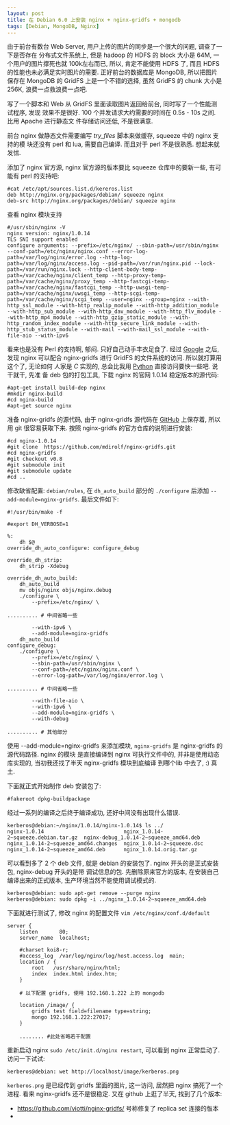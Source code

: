 ```yaml
---
layout: post
title: 在 Debian 6.0 上安装 nginx + nginx-gridfs + mongodb
tags: [Debian, MongoDB, Nginx]
---
```


由于前台有数台 Web Server, 用户上传的图片的同步是一个很大的问题, 调查了一下是否存在
分布式文件系统上, 但是 hadoop 的 HDFS 的 block 大小是 64M, 一个用户的图片撑死也就
100k左右而已, 所以, 肯定不能使用 HDFS 了, 而且 HDFS 的性能也未必满足实时图片的需要.
正好前台的数据库是 MongoDB, 所以把图片保存在 MongoDB 的 GridFS 上是一个不错的选择,
虽然 GridFS 的 chunk 大小是 256K, 浪费一点救浪费一点吧.

写了一个脚本和 Web 从 GridFS 里面读取图片返回给前台, 同时写了一个性能测试程序, 发现
效果不是很好. 100 个并发请求大约需要的时间在 0.5s - 10s 之间. 比用 Apache 进行静态文
件存储访问还低, 不是很满意.

前台 nginx 做静态文件需要编写 *try_files* 脚本来做缓存, squeeze 中的 nginx 支持的模
块还没有 perl 和 lua, 需要自己编译. 而且对于 perl 不是很熟悉. 想起来就发怵.

添加了 nginx 官方源, nginx 官方源的版本要比 squeeze 仓库中的要新一些, 有可能有 perl
的支持吧:

    #cat /etc/apt/sources.list.d/kereros.list
    deb http://nginx.org/packages/debian/ squeeze nginx
    deb-src http://nginx.org/packages/debian/ squeeze nginx

查看 nginx 模块支持

    #/usr/sbin/nginx -V
    nginx version: nginx/1.0.14
    TLS SNI support enabled
    configure arguments: --prefix=/etc/nginx/ --sbin-path=/usr/sbin/nginx --conf-path=/etc/nginx/nginx.conf --error-log-path=/var/log/nginx/error.log --http-log-path=/var/log/nginx/access.log --pid-path=/var/run/nginx.pid --lock-path=/var/run/nginx.lock --http-client-body-temp-path=/var/cache/nginx/client_temp --http-proxy-temp-path=/var/cache/nginx/proxy_temp --http-fastcgi-temp-path=/var/cache/nginx/fastcgi_temp --http-uwsgi-temp-path=/var/cache/nginx/uwsgi_temp --http-scgi-temp-path=/var/cache/nginx/scgi_temp --user=nginx --group=nginx --with-http_ssl_module --with-http_realip_module --with-http_addition_module --with-http_sub_module --with-http_dav_module --with-http_flv_module --with-http_mp4_module --with-http_gzip_static_module --with-http_random_index_module --with-http_secure_link_module --with-http_stub_status_module --with-mail --with-mail_ssl_module --with-file-aio --with-ipv6

看来也是没有 Perl 的支持啊, 郁闷. 只好自己动手丰衣足食了. 经过 [Google](http://www.google.com.hk)
之后, 发现 nginx 可以配合 nginx-gridfs 进行 GridFS 的文件系统的访问. 所以就打算用这个了, 无论如何
人家是 *C* 实现的, 总会比我用 [Python](http://www.python.org) 直接访问要快一些吧. 说干就干, 先准
备 deb 包的打包工具, 下载 nginx 的官网 1.0.14 稳定版本的源代码:

    #apt-get install build-dep nginx
    #mkdir nginx-build
    #cd nginx-build
    #apt-get source nginx

准备 nginx-gridfs 的源代码, 由于 nginx-gridfs 源代码在 [GitHub](http://www.github.com) 上保存着,
所以用 git 很容易获取下来. 按照 nginx-gridfs 的官方仓库的说明进行安装:

    #cd nginx-1.0.14
    #git clone  https://github.com/mdirolf/nginx-gridfs.git
    #cd nginx-gridfs
    #git checkout v0.8
    #git submodule init
    #git submodule update
    #cd ..

修改缺省配置: `debian/rules`, 在 `dh_auto_build` 部分的 `./configure` 后添加 `--add-module=nginx-gridfs`.
最后文件如下:

    #!/usr/bin/make -f

    #export DH_VERBOSE=1

    %:
        dh $@ 
    override_dh_auto_configure: configure_debug
    
    override_dh_strip:
        dh_strip -Xdebug
    
    override_dh_auto_build:
        dh_auto_build
        mv objs/nginx objs/nginx.debug
        ./configure \
            --prefix=/etc/nginx/ \

    .......... # 中间省略一些

            --with-ipv6 \
            --add-module=nginx-gridfs
        dh_auto_build
    configure_debug:
        ./configure \
            --prefix=/etc/nginx/ \
            --sbin-path=/usr/sbin/nginx \
            --conf-path=/etc/nginx/nginx.conf \
            --error-log-path=/var/log/nginx/error.log \

    .......... # 中间省略一些

            --with-file-aio \
            --with-ipv6 \
            --add-module=nginx-gridfs \
            --with-debug

    .......... # 其他部分

使用 --add-module=nginx-gridfs 来添加模块, `nginx-gridfs` 是 nginx-gridfs 的源代码路径. nginx 的模块
是直接编译到 nginx 可执行文件中的, 并非是使用动态库实现的, 当初我还找了半天 nginx-gridfs 模块到底编译
到哪个lib 中去了, :) 真土.

下面就正式开始制作 deb 安装包了:

    #fakeroot dpkg-buildpackage

经过一系列的编译之后终于编译成功, 还好中间没有出现什么错误.

    kerberos@debian:~/nginx/1.0.14/nginx-1.0.14$ ls ../
    nginx-1.0.14                          nginx_1.0.14-2~squeeze.debian.tar.gz  nginx-debug_1.0.14-2~squeeze_amd64.deb
    nginx_1.0.14-2~squeeze_amd64.changes  nginx_1.0.14-2~squeeze.dsc
    nginx_1.0.14-2~squeeze_amd64.deb      nginx_1.0.14.orig.tar.gz

可以看到多了 2 个 deb 文件, 就是 debian 的安装包了. nginx 开头的是正式安装包, nginx-debug 开头的是带
调试信息的包. 先删除原来官方的版本, 在安装自己编译出来的正式版本, 生产环境当然不能使用调试模式的. 

    kerberos@debian: sudo apt-get remove --purge nginx
    kerberos@debian: sudo dpkg -i ../nginx_1.0.14-2~squeeze_amd64.deb

下面就进行测试了, 修改 nginx 的配置文件 `vim /etc/nginx/conf.d/default`

    server {
        listen       80;
        server_name  localhost;
    
        #charset koi8-r;
        #access_log  /var/log/nginx/log/host.access.log  main;
        location / {
            root   /usr/share/nginx/html;
            index  index.html index.htm;
        }

        # 以下配置 gridfs, 使用 192.168.1.222 上的 mongodb

        location /image/ {
            gridfs test field=filename type=string;
            mongo 192.168.1.222:27017;
        }

        ........ #此处省略若干配置

重新启动 nginx `sudo /etc/init.d/nginx restart`, 可以看到 nginx 正常启动了. 访问一下试试:

    kerberos@debian: wet http://localhost/image/kerberos.png

`kerberos.png` 是已经传到 gridfs 里面的图片, 这一访问, 居然把 nginx 搞死了一个进程. 看来
nginx-gridfs 还不是很稳定. 又在 github 上逛了半天, 找到了几个版本:

- https://github.com/viotti/nginx-gridfs/ 号称修复了 replica set 连接的版本
- 
